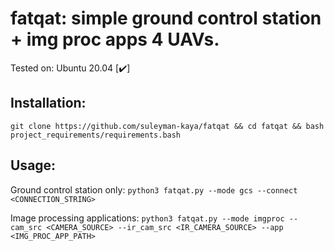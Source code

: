 # fatqat: simple ground control station + img proc apps 4 UAVs.
Tested on: Ubuntu 20.04 [✔️]

## Installation:
`git clone https://github.com/suleyman-kaya/fatqat && cd fatqat && bash project_requirements/requirements.bash`

## Usage:
Ground control station only:
`python3 fatqat.py --mode gcs --connect <CONNECTION_STRING>`


Image processing applications:
`python3 fatqat.py --mode imgproc --cam_src <CAMERA_SOURCE> --ir_cam_src <IR_CAMERA_SOURCE> --app <IMG_PROC_APP_PATH>`
